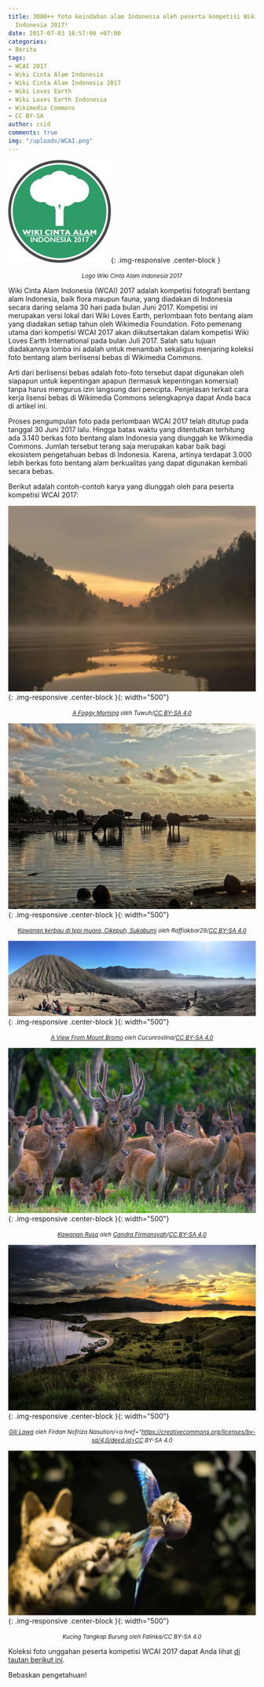 ```yaml
---
title: 3000++ foto keindahan alam Indonesia oleh peserta kompetisi Wiki Cinta Alam
  Indonesia 2017!
date: 2017-07-03 16:57:00 +07:00
categories:
- Berita
tags:
- WCAI 2017
- Wiki Cinta Alam Indonesia
- Wiki Cinta Alam Indonesia 2017
- Wiki Loves Earth
- Wiki Loves Earth Indonesia
- Wikimedia Commons
- CC BY-SA
author: ccid
comments: true
img: "/uploads/WCAI.png"
---
```


![WCAI.png](/uploads/WCAI.png){: .img-responsive .center-block }<center><small><i>Logo Wiki Cinta Alam Indonesia 2017</i></small></center>

Wiki Cinta Alam Indonesia (WCAI) 2017 adalah kompetisi fotografi bentang alam Indonesia, baik flora maupun fauna, yang diadakan di Indonesia secara daring selama 30 hari pada bulan Juni 2017. Kompetisi ini merupakan versi lokal dari Wiki Loves Earth, perlombaan foto bentang alam yang diadakan setiap tahun oleh Wikimedia Foundation. Foto pemenang utama dari kompetisi WCAI 2017 akan diikutsertakan dalam kompetisi Wiki Loves Earth International pada bulan Juli 2017. Salah satu tujuan diadakannya lomba ini adalah untuk menambah sekaligus menjaring koleksi foto bentang alam berlisensi bebas di Wikimedia Commons.

Arti dari berlisensi bebas adalah foto-foto tersebut dapat digunakan oleh siapapun untuk kepentingan apapun (termasuk kepentingan komersial) tanpa harus mengurus izin langsung dari pencipta. Penjelasan terkait cara kerja lisensi bebas di Wikimedia Commons selengkapnya dapat Anda baca di artikel ini.

Proses pengumpulan foto pada perlombaan WCAI 2017 telah ditutup pada tanggal 30 Juni 2017 lalu. Hingga batas waktu yang ditentutkan terhitung ada 3.140 berkas foto bentang alam Indonesia yang diunggah ke Wikimedia Commons. Jumlah tersebut terang saja merupakan kabar baik bagi ekosistem pengetahuan bebas di Indonesia. Karena, artinya terdapat 3.000 lebih berkas foto bentang alam berkualitas yang dapat digunakan kembali secara bebas.

Berikut adalah contoh-contoh karya yang diunggah oleh para peserta kompetisi WCAI 2017:

![A_foggy_morning.jpg](/uploads/A_foggy_morning.jpg){: .img-responsive .center-block }{: width="500"}<center><small><i><a href="https://commons.wikimedia.org/wiki/File:A_foggy_morning.jpg">A Foggy Morning</a> oleh Tuwuh/<a href="https://creativecommons.org/licenses/by-sa/4.0/deed.id">CC BY-SA 4.0</a></i></small></center>

![1280px-Kawanan_kerbau_di_tepi_muara,_Cikepuh,_Sukabumi,_07052016.jpg](/uploads/1280px-Kawanan_kerbau_di_tepi_muara,_Cikepuh,_Sukabumi,_07052016.jpg){: .img-responsive .center-block }{: width="500"}<center><small><i><a href="https://commons.wikimedia.org/wiki/File:Kawanan_kerbau_di_tepi_muara,_Cikepuh,_Sukabumi,_07052016.jpg">Kawanan kerbau di tepi muara, Cikepuh, Sukabumi</a> oleh Raffiakbar29/<a href="https://creativecommons.org/licenses/by-sa/4.0/deed.id">CC BY-SA 4.0</a></i></small></center>

![A_View_From_Mount_Bromo.jpg](/uploads/A_View_From_Mount_Bromo.jpg){: .img-responsive .center-block }{: width="500"}<center><small><i><a href="https://commons.wikimedia.org/wiki/File:A_View_From_Mount_Bromo.jpg">A View From Mount Bromo</a> oleh Cucunroslina/<a href="https://creativecommons.org/licenses/by-sa/4.0/deed.id">CC BY-SA 4.0</a></i></small></center>

![Kawanan_Rusa.jpg](/uploads/Kawanan_Rusa.jpg){: .img-responsive .center-block }{: width="500"}<center><small><i><a href="https://commons.wikimedia.org/wiki/File:Kawanan_Rusa.jpg">Kawanan Rusa</a> oleh <a href="https://commons.wikimedia.org/wiki/User:Candra_Firmansyah">Candra Firmansyah</a>/<a href="https://creativecommons.org/licenses/by-sa/4.0/deed.id">CC BY-SA 4.0</a></i></small></center>

![Gili_lawa.jpg](/uploads/Gili_lawa.jpg){: .img-responsive .center-block }{: width="500"}<center><small><i><a href="https://commons.wikimedia.org/wiki/File:Gili_lawa.jpg">Gili Lawa</a> oleh Firdan Nofriza Nasution/<a href="https://creativecommons.org/licenses/by-sa/4.0/deed.id>CC BY-SA 4.0</a></i></small></center>

![Kucing_Tangkap_Burung.jpg](/uploads/Kucing_Tangkap_Burung.jpg){: .img-responsive .center-block }{: width="500"}<center><small><i>Kucing Tangkap Burung oleh Falinka/CC BY-SA 4.0</i></small></center>

Koleksi foto unggahan peserta kompetisi WCAI 2017 dapat Anda lihat [di tautan berikut ini](https://commons.wikimedia.org/wiki/Category:Images_from_Wiki_Loves_Earth_2017_in_Indonesia).

Bebaskan pengetahuan!